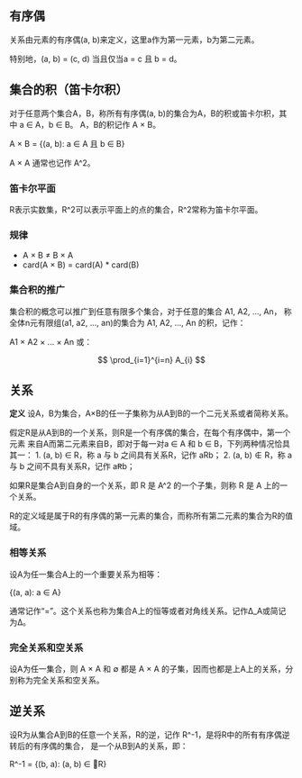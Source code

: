 ## 有序偶

关系由元素的有序偶(a, b)来定义，这里a作为第一元素，b为第二元素。

特别地，(a, b) = (c, d) 当且仅当a = c 且 b = d。

## 集合的积（笛卡尔积）

对于任意两个集合A，B，称所有有序偶(a, b)的集合为A，B的积或笛卡尔积，其中 a ∈ A，b ∈ B。
A，B的积记作 A × B。

A × B = {(a, b): a ∈ A 且 b ∈ B}

A × A 通常也记作 A^2。

### 笛卡尔平面

R表示实数集，R^2可以表示平面上的点的集合，R^2常称为笛卡尔平面。

### 规律

  - A × B ≠ B × A
  - card(A × B) = card(A) * card(B)

### 集合积的推广

集合积的概念可以推广到任意有限多个集合，对于任意的集合 A1, A2, ..., An，
称全体n元有限组(a1, a2, ..., an)的集合为 A1, A2, ..., An 的积，记作：

A1 × A2 × ... × An 或：

$$
\prod_{i=1}^{i=n} A_{i}
$$

## 关系

**定义** 设A，B为集合，A×B的任一子集称为从A到B的一个二元关系或者简称关系。

假定R是从A到B的一个关系，则R是一个有序偶的集合，在每个有序偶中，第一个元素
来自A而第二元素来自B，即对于每一对a ∈ A 和 b ∈ B，下列两种情况恰具其一：
    1. (a, b) ∈ R，称 a 与 b 之间具有关系R，记作 aRb；
    2. (a, b) ∉ R，称 a 与 b 之间不具有关系R，记作 aꞦb；

如果R是集合A到自身的一个关系，即 R 是 A^2 的一个子集，则称 R 是 A 上的一个关系。

R的定义域是属于R的有序偶的第一元素的集合，而称所有第二元素的集合为R的值域。

### 相等关系

设A为任一集合A上的一个重要关系为相等：

{(a, a): a ∈ A}

通常记作“=”。这个关系也称为集合A上的恒等或者对角线关系。记作Δ_A或简记为Δ。

### 完全关系和空关系

设A为任一集合，则 A × A 和 ∅ 都是 A × A 的子集，因而也都是上A上的关系，分别称为完全关系和空关系。

## 逆关系

设R为从集合A到B的任意一个关系，R的逆，记作 R^-1，是将R中的所有有序偶逆转后的有序偶的集合，
是一个从B到A的关系，即：

R^-1 = {(b, a): (a, b) ∈ R}
